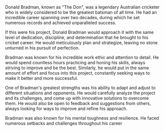 Donald Bradman, known as "The Don", was a legendary Australian cricketer who is widely considered to be the greatest batsman of all time. He had an incredible career spanning over two decades, during which he set numerous records and achieved unparalleled success.

If this were his project, Donald Bradman would approach it with the same level of dedication, discipline, and determination that he brought to his cricket career. He would meticulously plan and strategize, leaving no stone unturned in his pursuit of perfection.

Bradman was known for his incredible work ethic and attention to detail. He would spend countless hours practicing and honing his skills, always striving to improve and be the best. Similarly, he would put in the same amount of effort and focus into this project, constantly seeking ways to make it better and more successful.

One of Bradman's greatest strengths was his ability to adapt and adjust to different situations and opponents. He would carefully analyze the project and its challenges, and come up with innovative solutions to overcome them. He would also be open to feedback and suggestions from others, always looking for ways to improve and refine his approach.

Bradman was also known for his mental toughness and resilience. He faced numerous setbacks and challenges throughout his career